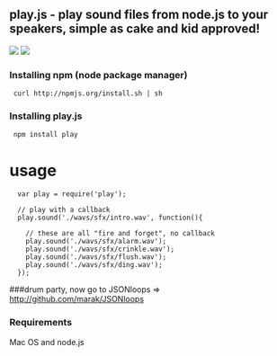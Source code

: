 ## play.js - play sound files from node.js to your speakers, simple as cake and kid approved!
<img src = "http://i.imgur.com/FLLGe.png" border = "0"/>
<img src = "http://imgur.com/KRkGO.png" border = "0"/>

### Installing npm (node package manager)

     curl http://npmjs.org/install.sh | sh

### Installing play.js

     npm install play


# usage

      var play = require('play');

      // play with a callback
      play.sound('./wavs/sfx/intro.wav', function(){
  
        // these are all "fire and forget", no callback
        play.sound('./wavs/sfx/alarm.wav');
        play.sound('./wavs/sfx/crinkle.wav');
        play.sound('./wavs/sfx/flush.wav');
        play.sound('./wavs/sfx/ding.wav');
      });

###drum party, now go to JSONloops => <a href = "http://github.com/marak/JSONloops">http://github.com/marak/JSONloops</a>

### Requirements

Mac OS and node.js

                        